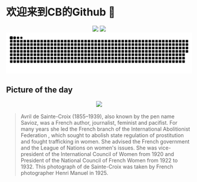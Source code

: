 
# 欢迎来到CB的Github 👋

<div align="center">
  <img height="137px" src="https://github-readme-stats.vercel.app/api?username=SuperCB&show_icons=true&theme=radical" />
  <img height="137px" src="https://github-readme-stats.vercel.app/api/top-langs/?username=SuperCB&hide_title=true&hide_border=true&layout=compact&langs_count=6&text_color=000&icon_color=fff" />
</div>


<div align="center">
    <img src="./contribution-snake/github-contribution-grid-snake.svg" />
</div>



## Picture of the day
<div align="center">
  <img width=400px src="https://upload.wikimedia.org/wikipedia/commons/thumb/2/26/Avril_de_Sainte-Croix_-_Restored%2C_cropped.jpg/450px-Avril_de_Sainte-Croix_-_Restored%2C_cropped.jpg" />
</div>

>Avril de Sainte-Croix  (1855–1939), also known by the pen name Savioz, was a French author, journalist, feminist and pacifist. For many years she led the French branch of the  International Abolitionist Federation , which sought to abolish state regulation of prostitution and fought trafficking in women. She advised the French government and the  League of Nations  on women's issues. She was vice-president of the  International Council of Women  from 1920 and President of the  National Council of French Women  from 1922 to 1932. This photograph of de Sainte-Croix was taken by French photographer  Henri Manuel  in 1925.


